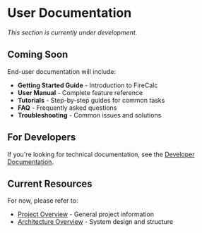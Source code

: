<!--
SPDX-License-Identifier: AGPL-3.0-or-later
Copyright (C) 2025 Association Française du Poêle Maçonné Artisanal
-->

# User Documentation

*This section is currently under development.*

## Coming Soon

End-user documentation will include:

- **Getting Started Guide** - Introduction to FireCalc
- **User Manual** - Complete feature reference
- **Tutorials** - Step-by-step guides for common tasks
- **FAQ** - Frequently asked questions
- **Troubleshooting** - Common issues and solutions

## For Developers

If you're looking for technical documentation, see the [Developer Documentation](../dev/README.md).

## Current Resources

For now, please refer to:
- [Project Overview](../../README.md) - General project information
- [Architecture Overview](../../ARCHITECTURE.md) - System design and structure